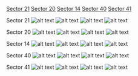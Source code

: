 [Sector 21](#sector21)
[Sector 20](#sector20)
[Sector 14](#sector14)
[Sector 40](#sector40)
[Sector 41](#sector41)

<a name = "sector21"></a>
Sector 21
![alt text](/images/Qatar-8_Sector_21/Qatar-8_Sector_21_a_TimeSeries.png)
![alt text](/images/Qatar-8_Sector_21/Qatar-8_Sector_21_b_FoldedLightCurve.png)
![alt text](/images/Qatar-8_Sector_21/Qatar-8_Sector_21_b_IndividualTransitsWithFit.png)
![alt text](/images/Qatar-8_Sector_21/Qatar-8_Sector_21_c_TimingResiduals.png)

<a name = "sector20"></a>
Sector 20
![alt text](/images/Qatar-8_Sector_20/Qatar-8_Sector_20_a_TimeSeries.png)
![alt text](/images/Qatar-8_Sector_20/Qatar-8_Sector_20_b_FoldedLightCurve.png)
![alt text](/images/Qatar-8_Sector_20/Qatar-8_Sector_20_b_IndividualTransitsWithFit.png)
![alt text](/images/Qatar-8_Sector_20/Qatar-8_Sector_20_c_TimingResiduals.png)

<a name = "sector14"></a>
Sector 14
![alt text](/images/Qatar-8_Sector_14/Qatar-8_Sector_14_a_TimeSeries.png)
![alt text](/images/Qatar-8_Sector_14/Qatar-8_Sector_14_b_FoldedLightCurve.png)
![alt text](/images/Qatar-8_Sector_14/Qatar-8_Sector_14_b_IndividualTransitsWithFit.png)
![alt text](/images/Qatar-8_Sector_14/Qatar-8_Sector_14_c_TimingResiduals.png)

<a name = "sector40"></a>
Sector 40
![alt text](/images/Qatar-8_Sector_40/Qatar-8_Sector_40_a_TimeSeries.png)
![alt text](/images/Qatar-8_Sector_40/Qatar-8_Sector_40_b_FoldedLightCurve.png)
![alt text](/images/Qatar-8_Sector_40/Qatar-8_Sector_40_b_IndividualTransitsWithFit.png)
![alt text](/images/Qatar-8_Sector_40/Qatar-8_Sector_40_c_TimingResiduals.png)

<a name = "sector41"></a>
Sector 41
![alt text](/images/Qatar-8_Sector_41/Qatar-8_Sector_41_a_TimeSeries.png)
![alt text](/images/Qatar-8_Sector_41/Qatar-8_Sector_41_b_FoldedLightCurve.png)
![alt text](/images/Qatar-8_Sector_41/Qatar-8_Sector_41_b_IndividualTransitsWithFit.png)
![alt text](/images/Qatar-8_Sector_41/Qatar-8_Sector_41_c_TimingResiduals.png)

